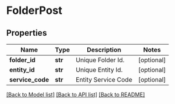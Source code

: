 # FolderPost

## Properties
Name | Type | Description | Notes
------------ | ------------- | ------------- | -------------
**folder_id** | **str** | Unique Folder Id. | [optional] 
**entity_id** | **str** | Unique Entity Id. | [optional] 
**service_code** | **str** | Entity Service Code | [optional] 

[[Back to Model list]](../README.md#documentation-for-models) [[Back to API list]](../README.md#documentation-for-api-endpoints) [[Back to README]](../README.md)

